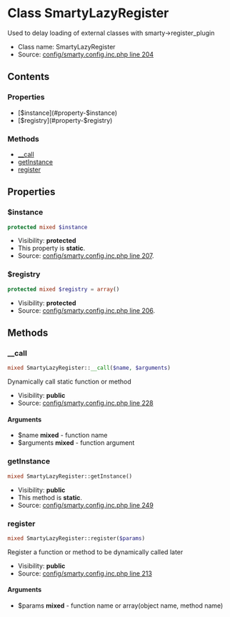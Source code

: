 Class SmartyLazyRegister
=====================

Used to delay loading of external classes with smarty-&gt;register_plugin



* Class name: SmartyLazyRegister
* Source: [config/smarty.config.inc.php line 204](https://github.com/PrestaShop/PrestaShop/blob/1.6.0.2/config/smarty.config.inc.php#L204)


Contents
--------


### Properties

* [$instance](#property-$instance)
* [$registry](#property-$registry)

### Methods

* [__call](#method-__call)
* [getInstance](#method-getInstance)
* [register](#method-register)




Properties
----------


### <a name="property-$instance"></a>$instance

```php
protected mixed $instance
```





* Visibility: **protected**
* This property is **static**.
* Source: [config/smarty.config.inc.php line 207](https://github.com/PrestaShop/PrestaShop/blob/1.6.0.2/config/smarty.config.inc.php#L207).


### <a name="property-$registry"></a>$registry

```php
protected mixed $registry = array()
```





* Visibility: **protected**
* Source: [config/smarty.config.inc.php line 206](https://github.com/PrestaShop/PrestaShop/blob/1.6.0.2/config/smarty.config.inc.php#L206).


Methods
-------


### <a name="method-__call"></a>__call

```php
mixed SmartyLazyRegister::__call($name, $arguments)
```

Dynamically call static function or method



* Visibility: **public**
* Source: [config/smarty.config.inc.php line 228](https://github.com/PrestaShop/PrestaShop/blob/1.6.0.2/config/smarty.config.inc.php#L228)


#### Arguments
* $name **mixed** - function name
* $arguments **mixed** - function argument



### <a name="method-getInstance"></a>getInstance

```php
mixed SmartyLazyRegister::getInstance()
```





* Visibility: **public**
* This method is **static**.
* Source: [config/smarty.config.inc.php line 249](https://github.com/PrestaShop/PrestaShop/blob/1.6.0.2/config/smarty.config.inc.php#L249)




### <a name="method-register"></a>register

```php
mixed SmartyLazyRegister::register($params)
```

Register a function or method to be dynamically called later



* Visibility: **public**
* Source: [config/smarty.config.inc.php line 213](https://github.com/PrestaShop/PrestaShop/blob/1.6.0.2/config/smarty.config.inc.php#L213)


#### Arguments
* $params **mixed** - function name or array(object name, method name)


